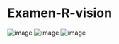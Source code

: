 # Examen-R-vision
![image](https://github.com/MohamedAliMoula/Examen-R-vision/assets/76494483/8836e63b-7fe5-4301-a538-19124443cca5)
![image](https://github.com/MohamedAliMoula/Examen-R-vision/assets/76494483/4c606c27-ee73-4cb4-bfa6-4980fcf209b8)
![image](https://github.com/MohamedAliMoula/Examen-R-vision/assets/76494483/88f64c66-bbb4-436e-b7f8-faa4139b8a19)

